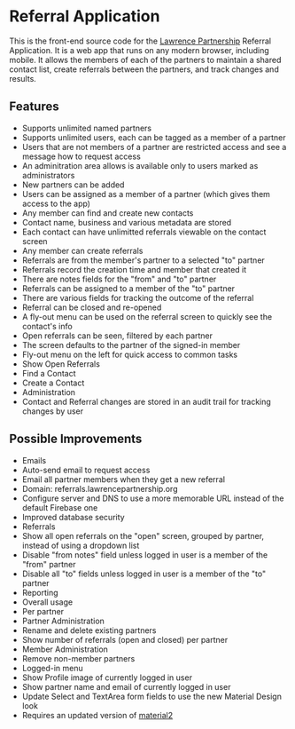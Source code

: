 # Referral Application

This is the front-end source code for the [Lawrence Partnership](http://lawrencepartnership.org/) Referral Application. It is a web app that runs on any modern browser, including mobile.  It allows the members of each of the partners to maintain a shared contact list, create referrals between the partners, and track changes and results.


## Features

* Supports unlimited named partners
* Supports unlimited users, each can be tagged as a member of a partner
 * Users that are not members of a partner are restricted access and see a message how to request access
* An adminitration area allows is available only to users marked as administrators
 * New partners can be added
 * Users can be assigned as a member of a partner (which gives them access to the app)
* Any member can find and create new contacts
 * Contact name, business and various metadata are stored
 * Each contact can have unlimitted referrals viewable on the contact screen
* Any member can create referrals
 * Referrals are from the member's partner to a selected "to" partner
 * Referrals record the creation time and member that created it
 * There are notes fields for the "from" and "to" partner
 * Referrals can be assigned to a member of the "to" partner
 * There are various fields for tracking the outcome of the referral
 * Referral can be closed and re-opened
 * A fly-out menu can be used on the referral screen to quickly see the contact's info
* Open referrals can be seen, filtered by each partner
 * The screen defaults to the partner of the signed-in member
* Fly-out menu on the left for quick access to common tasks
 * Show Open Referrals
 * Find a Contact
 * Create a Contact
 * Administration
* Contact and Referral changes are stored in an audit trail for tracking changes by user
 

## Possible Improvements

* Emails
 * Auto-send email to request access
 * Email all partner members when they get a new referral
* Domain: referrals.lawrencepartnership.org
 * Configure server and DNS to use a more memorable URL instead of the default Firebase one
* Improved database security
* Referrals
 * Show all open referrals on the "open" screen, grouped by partner, instead of using a dropdown list
 * Disable "from notes" field unless logged in user is a member of the "from" partner
 * Disable all "to" fields unless logged in user is a member of the "to" partner
* Reporting
 * Overall usage
 * Per partner
* Partner Administration
 * Rename and delete existing partners
 * Show number of referrals (open and closed) per partner
* Member Administration
 * Remove non-member partners
* Logged-in menu
 * Show Profile image of currently logged in user
 * Show partner name and email of currently logged in user
* Update Select and TextArea form fields to use the new Material Design look
 * Requires an updated version of [material2](https://github.com/angular/material2/blob/master/README.md)
